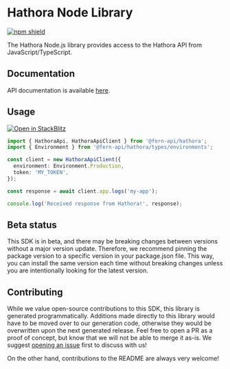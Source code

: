 # Hathora Node Library

[![npm shield](https://img.shields.io/npm/v/@fern-api/hathora)](https://www.npmjs.com/package/@fern-api/hathora)

The Hathora Node.js library provides access to the Hathora API from JavaScript/TypeScript.

## Documentation

API documentation is available [here](https://fern-api.stoplight.io/docs/hathora).

## Usage

[![Open in StackBlitz](https://developer.stackblitz.com/img/open_in_stackblitz.svg)](TODO)

```typescript
import { HathoraApi, HathoraApiClient } from '@fern-api/hathora';
import { Environment } from '@fern-api/hathora/types/environments';

const client = new HathoraApiClient({
  environment: Environment.Production,
  token: 'MY_TOKEN',
});

const response = await client.app.logs('my-app');

console.log('Received response from Hathora!', response);
```

## Beta status

This SDK is in beta, and there may be breaking changes between versions without a major version update. Therefore, we recommend pinning the package version to a specific version in your package.json file. This way, you can install the same version each time without breaking changes unless you are intentionally looking for the latest version.

## Contributing

While we value open-source contributions to this SDK, this library is generated programmatically. Additions made directly to this library would have to be moved over to our generation code, otherwise they would be overwritten upon the next generated release. Feel free to open a PR as a proof of concept, but know that we will not be able to merge it as-is. We suggest [opening an issue](https://github.com/fern-hathora/hathora-node/issues) first to discuss with us!

On the other hand, contributions to the README are always very welcome!
